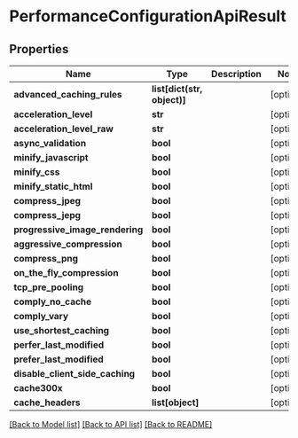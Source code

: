 # PerformanceConfigurationApiResult

## Properties
Name | Type | Description | Notes
------------ | ------------- | ------------- | -------------
**advanced_caching_rules** | **list[dict(str, object)]** |  | [optional] 
**acceleration_level** | **str** |  | [optional] 
**acceleration_level_raw** | **str** |  | [optional] 
**async_validation** | **bool** |  | [optional] 
**minify_javascript** | **bool** |  | [optional] 
**minify_css** | **bool** |  | [optional] 
**minify_static_html** | **bool** |  | [optional] 
**compress_jpeg** | **bool** |  | [optional] 
**compress_jepg** | **bool** |  | [optional] 
**progressive_image_rendering** | **bool** |  | [optional] 
**aggressive_compression** | **bool** |  | [optional] 
**compress_png** | **bool** |  | [optional] 
**on_the_fly_compression** | **bool** |  | [optional] 
**tcp_pre_pooling** | **bool** |  | [optional] 
**comply_no_cache** | **bool** |  | [optional] 
**comply_vary** | **bool** |  | [optional] 
**use_shortest_caching** | **bool** |  | [optional] 
**perfer_last_modified** | **bool** |  | [optional] 
**prefer_last_modified** | **bool** |  | [optional] 
**disable_client_side_caching** | **bool** |  | [optional] 
**cache300x** | **bool** |  | [optional] 
**cache_headers** | **list[object]** |  | [optional] 

[[Back to Model list]](../README.md#documentation-for-models) [[Back to API list]](../README.md#documentation-for-api-endpoints) [[Back to README]](../README.md)

